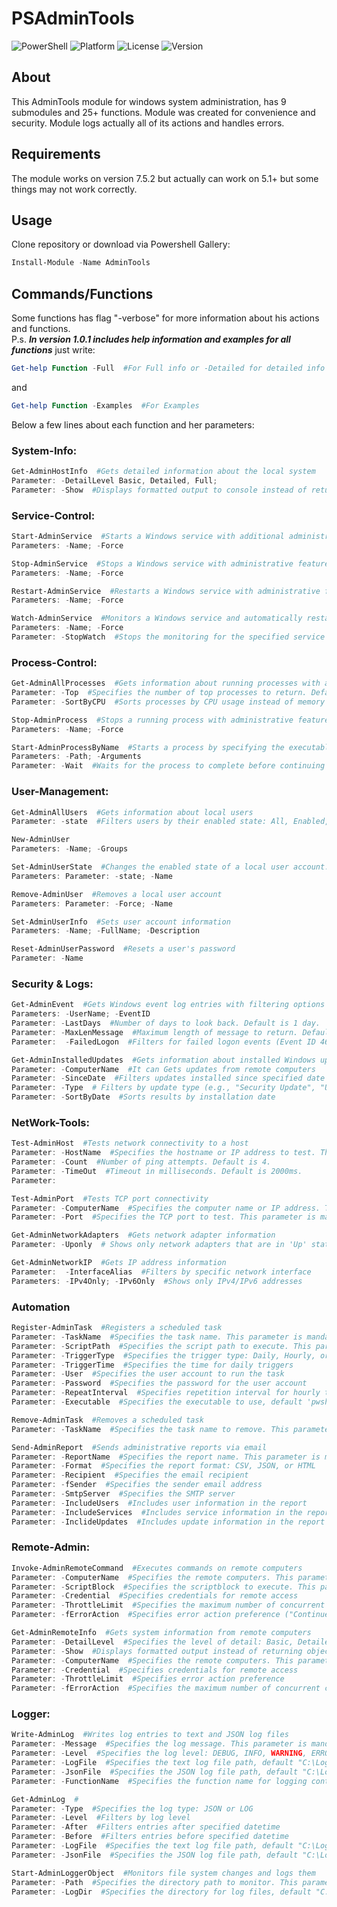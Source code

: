 # PSAdminTools
![PowerShell](https://img.shields.io/badge/PowerShell-7.5+-blue.svg)
![Platform](https://img.shields.io/badge/Platform-Windows%2010%2B%20%7C%20Server%202016%2B-0078D4.svg)
![License](https://img.shields.io/badge/License-MIT-green.svg)
![Version](https://img.shields.io/badge/Version-1.0.1-orange.svg)

## About
This AdminTools module for windows system administration, has 9 submodules and 25+ functions. Module was created for convenience and security. Module logs actually all of its actions and handles errors.

## Requirements
The module works on version 7.5.2 but actually can work on 5.1+ but some things may not work correctly.

## Usage
Clone repository or download via Powershell Gallery:
   ```powershell
   Install-Module -Name AdminTools
   ```

## Commands/Functions
Some functions has flag "-verbose" for more information about his actions and functions.  
P.s. ***In version 1.0.1 includes help information and examples for all functions*** just write:
```powershell
Get-help Function -Full  #For Full info or -Detailed for detailed info
```
and
```powershell
Get-help Function -Examples  #For Examples
```
Below a few lines about each function and her parameters:
### System-Info:
```powershell
Get-AdminHostInfo  #Gets detailed information about the local system
Parameter: -DetailLevel Basic, Detailed, Full;
Parameter: -Show  #Displays formatted output to console instead of returning objects
```
### Service-Control:
```powershell
Start-AdminService  #Starts a Windows service with additional administrative features
Parameters: -Name; -Force
```
```powershell
Stop-AdminService  #Stops a Windows service with administrative features
Parameters: -Name; -Force
```
```powershell
Restart-AdminService  #Restarts a Windows service with administrative features
Parameters: -Name; -Force
```
```powershell
Watch-AdminService  #Monitors a Windows service and automatically restarts it if it stops
Parameters: -Name; -Force
Parameter: -StopWatch  #Stops the monitoring for the specified service
```
### Process-Control:
```powershell
Get-AdminAllProcesses  #Gets information about running processes with administrative features
Parameter: -Top  #Specifies the number of top processes to return. Default is 10.
Parameter: -SortByCPU  #Sorts processes by CPU usage instead of memory usage
```
```powershell
Stop-AdminProcess  #Stops a running process with administrative features
Parameters: -Name; -Force
```
```powershell
Start-AdminProcessByName  #Starts a process by specifying the executable path
Parameters: -Path; -Arguments
Parameter: -Wait  #Waits for the process to complete before continuing
```
### User-Management:
```powershell
Get-AdminAllUsers  #Gets information about local users
Parameter: -state  #Filters users by their enabled state: All, Enabled, or Disabled
```
```powershell
New-AdminUser
Parameters: -Name; -Groups
```
```powershell
Set-AdminUserState  #Changes the enabled state of a local user account. Includes validation and logging
Parameters: Parameter: -state; -Name
```
```powershell
Remove-AdminUser  #Removes a local user account
Parameters: Parameter: -Force; -Name
```
```powershell
Set-AdminUserInfo  #Sets user account information
Parameters: -Name; -FullName; -Description
```
```powershell
Reset-AdminUserPassword  #Resets a user's password
Parameter: -Name
```
### Security & Logs:

```powershell
Get-AdminEvent  #Gets Windows event log entries with filtering options
Parameters: -UserName; -EventID
Parameter: -LastDays  #Number of days to look back. Default is 1 day.
Parameter: -MaxLenMessage  #Maximum length of message to return. Default is 250 characters.
Parameter:  -FailedLogon  #Filters for failed logon events (Event ID 4625)
```
```powershell
Get-AdminInstalledUpdates  #Gets information about installed Windows updates
Parameter: -ComputerName  #It can Gets updates from remote computers
Parameter: -SinceDate  #Filters updates installed since specified date
Parameter: -Type  # Filters by update type (e.g., "Security Update", "Update")
Parameter: -SortByDate  #Sorts results by installation date
```
### NetWork-Tools:
```powershell
Test-AdminHost  #Tests network connectivity to a host
Parameter: -HostName  #Specifies the hostname or IP address to test. This parameter is mandatory.
Parameter: -Count  #Number of ping attempts. Default is 4.
Parameter: -TimeOut  #Timeout in milliseconds. Default is 2000ms.
Parameter:
```
```powershell
Test-AdminPort  #Tests TCP port connectivity
Parameter: -ComputerName  #Specifies the computer name or IP address. This parameter is mandatory.
Parameter: -Port  #Specifies the TCP port to test. This parameter is mandatory.
```
```powershell
Get-AdminNetworkAdapters  #Gets network adapter information
Parameter: -Uponly  # Shows only network adapters that are in 'Up' state
```
```powershell
Get-AdminNetworkIP  #Gets IP address information
Parameter:  -InterfaceAlias  #Filters by specific network interface
Parameters: -IPv4Only; -IPv6Only  #Shows only IPv4/IPv6 addresses
```
### Automation
```powershell
Register-AdminTask  #Registers a scheduled task
Parameter: -TaskName  #Specifies the task name. This parameter is mandatory.
Parameter: -ScriptPath  #Specifies the script path to execute. This parameter is mandatory. P.S This repo includes 'Send-AdminRemote.ps' which create and/or send reports with info about PC like 'Updates','Users','Services' in CSV/JSON/HTML "About this below". This '.ps' file for this function therefore you can configure schedule for send/creating reports.
Parameter: -TriggerType  #Specifies the trigger type: Daily, Hourly, or AtLogon
Parameter: -TriggerTime  #Specifies the time for daily triggers
Parameter: -User  #Specifies the user account to run the task
Parameter: -Password  #Specifies the password for the user account
Parameter: -RepeatInterval  #Specifies repetition interval for hourly triggers
Parameter: -Executable  #Specifies the executable to use, default 'pwsh.exe'
```
```powershell
Remove-AdminTask  #Removes a scheduled task
Parameter: -TaskName  #Specifies the task name to remove. This parameter is mandatory.
```
```powershell
Send-AdminReport  #Sends administrative reports via email
Parameter: -ReportName  #Specifies the report name. This parameter is mandatory.
Parameter: -Format  #Specifies the report format: CSV, JSON, or HTML
Parameter: -Recipient  #Specifies the email recipient
Parameter: -fSender  #Specifies the sender email address
Parameter: -SmtpServer  #Specifies the SMTP server
Parameter: -IncludeUsers  #Includes user information in the report
Parameter: -IncludeServices  #Includes service information in the report
Parameter: -InclideUpdates  #Includes update information in the report
```
###  Remote-Admin:

```powershell
Invoke-AdminRemoteCommand  #Executes commands on remote computers
Parameter: -ComputerName  #Specifies the remote computers. This parameter is mandatory.
Parameter: -ScriptBlock  #Specifies the scriptblock to execute. This parameter is mandatory.
Parameter: -Credential  #Specifies credentials for remote access
Parameter: -ThrottleLimit  #Specifies the maximum number of concurrent connections
Parameter: -fErrorAction  #Specifies error action preference ("Continue", "Stop", "SilentlyContinue")
```
```powershell
Get-AdminRemoteInfo  #Gets system information from remote computers
Parameter: -DetailLevel  #Specifies the level of detail: Basic, Detailed, or Full
Parameter: -Show  #Displays formatted output instead of returning objects
Parameter: -ComputerName  #Specifies the remote computers. This parameter is mandatory.
Parameter: -Credential  #Specifies credentials for remote access
Parameter: -ThrottleLimit  #Specifies error action preference
Parameter: -fErrorAction  #Specifies the maximum number of concurrent connections
```
### Logger:
```powershell
Write-AdminLog  #Writes log entries to text and JSON log files
Parameter: -Message  #Specifies the log message. This parameter is mandatory.
Parameter: -Level  #Specifies the log level: DEBUG, INFO, WARNING, ERROR, default INFO
Parameter: -LogFile  #Specifies the text log file path, default "C:\Logs\AdminTools.log"
Parameter: -JsonFile  #Specifies the JSON log file path, default "C:\Logs\AdminTools.json"
Parameter: -FunctionName  #Specifies the function name for logging context
```
```powershell
Get-AdminLog  #
Parameter: -Type  #Specifies the log type: JSON or LOG
Parameter: -Level  #Filters by log level
Parameter: -After  #Filters entries after specified datetime
Parameter: -Before  #Filters entries before specified datetime
Parameter: -LogFile  #Specifies the text log file path, default "C:\Logs\AdminTools.log"
Parameter: -JsonFile  #Specifies the JSON log file path, default "C:\Logs\AdminTools.json"
```
```powershell
Start-AdminLoggerObject  #Monitors file system changes and logs them
Parameter: -Path  #Specifies the directory path to monitor. This parameter is mandatory.
Parameter: -LogDir  #Specifies the directory for log files, default "C:\Logs"
```
